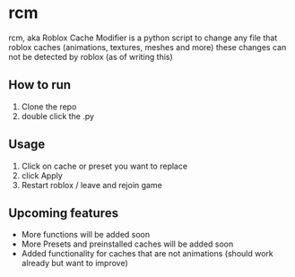 # rcm
rcm, aka Roblox Cache Modifier is a python script to change any file that roblox caches (animations, textures, meshes and more)
these changes can not be detected by roblox (as of writing this)


## How to run
1.  Clone the repo
2.  double click the .py

## Usage
1. Click on cache or preset you want to replace
2. click Apply
3. Restart roblox / leave and rejoin game


## Upcoming features
*  More functions will be added soon
*  More Presets and preinstalled caches will be added soon
*  Added functionality for caches that are not animations (should work already but want to improve)
